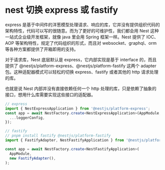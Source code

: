 # nest 切换 express 或 fastify

express 是基于中间件的洋葱模型处理请求、响应的库，它并没有提供组织代码的架构特性，代码可以写的很随意。而为了更好的可维护性，我们都会用 Nest 这种一站式企业级开发框架，就像 java 里会用 Spring 框架一样。Nest 提供了 IOC、AOP 等架构特性，规定了代码组织的形式，而且对 websocket、graphql、orm 等各种方案都提供了开箱即用的支持。

对于请求库，Nest 底层默认是 express，它内部实现是基于 interface 的，而且提供了 @nestjs/platform-express、@nestjs/platform-fastify 这两个 adapter 包。这种适配器模式可以轻松的切换 express、fastify 或者其他的 http 请求处理的库。

也就是说 Nest 内部并没有直接依赖任何一个 http 处理的库，只是依赖了抽象的接口，想用什么库需要实现这些接口的适配器。

```ts
// express
import { NestExpressApplication } from '@nestjs/platform-express';
const app = await NestFactory.create<NestExpressApplication>(AppModule, {
  ...loggerConfig,
});

// fastify
// pnpm install fastify @nestjs/platform-fastify
import { FastifyAdapter, NestFastifyApplication } from '@nestjs/platform-fastify';

const app = await NestFactory.create<NestFastifyApplication>(
  AppModule,
  new FastifyAdapter(),
);
```
